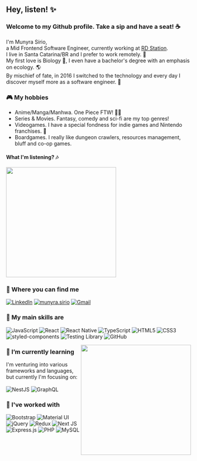 ## Hey, listen! :sparkles:	

### Welcome to my Github profile. Take a sip and have a seat! ☕

I'm Munyra Sírio, </br>
a Mid Frontend Software Engineer, currently working at <a href='https://github.com/ResultadosDigitais' title='RD Station'>RD Station</a>. </br>
I live in Santa Catarina/BR and I prefer to work remotely. 🔌</br>
My first love is Biology 🌄, I even have a bachelor's degree with an emphasis on ecology. 🌎</br>
By mischief of fate, in 2016 I switched to the technology and every day I discover myself more as a software engineer. 💜

### 🎮 My hobbies
- Anime/Manga/Manhwa. One Piece FTW! 🏴‍☠️
- Series & Movies. Fantasy, comedy and sci-fi are my top genres!
- Videogames. I have a special fondness for indie games and Nintendo franchises. 💜
- Boardgames. I really like dungeon crawlers, resources management, bluff and co-op games.

#### What I'm listening? :notes:	<br/>
<a target='_blank' href='https://spotify-github-profile.vercel.app/api/view?uid=22nkuwd7rvjiurlui54be453a&redirect=true' title='Open on Spotify'>
<img width='300em' src="https://spotify-github-profile.vercel.app/api/view?uid=22nkuwd7rvjiurlui54be453a&cover_image=true&theme=natemoo-re&background_color=373434&interchange=true&bar_color=89418b&bar_color_cover=false"/>
</a>

### 🤙 Where you can find me
<a target='_blank' href='https://www.linkedin.com/in/munyrassirio/' title='LinkedIn'><img src='https://img.shields.io/badge/LinkedIn-0077B5?style=for-the-badge&logo=linkedin&logoColor=white' alt='LinkedIn'></a>
<a target='_blank' href='https://www.instagram.com/munyra.sirio/' title='Instagram'><img src='https://img.shields.io/badge/Instagram-E4405F.svg?style=for-the-badge&logo=Instagram&logoColor=white' alt='munyra.sirio'></a>
<a target='_blank' href="mailto:munyrasirio@gmail.com"><img src="https://img.shields.io/badge/Gmail-D14836?style=for-the-badge&logo=gmail&logoColor=white" alt="Gmail"></a>

### 🚀 My main skills are
![JavaScript](https://img.shields.io/badge/-JavaScript-323330?style=for-the-badge&logo=javascript&logoColor=F7DF1E)
![React](https://img.shields.io/badge/-React-323330?style=for-the-badge&logo=react&logoColor=61DAFB)
![React Native](https://img.shields.io/badge/-React%20Native-323330?style=for-the-badge&logo=react&logoColor=61DAFB)
![TypeScript](https://img.shields.io/badge/-TypeScript-3178C6?style=for-the-badge&logo=typescript&logoColor=white)
![HTML5](https://img.shields.io/badge/-HTML5-E34F26?style=for-the-badge&logo=html5&logoColor=white)
![CSS3](https://img.shields.io/badge/-CSS3-1572B6?style=for-the-badge&logo=css3&logoColor=white)
![styled-components](https://img.shields.io/badge/-styled--components-DB7093?style=for-the-badge&logoColor=white")
![Testing Library](https://img.shields.io/badge/-Testing%20Library-E33332?style=for-the-badge&logo=testing-library&logoColor=white)
![GitHub](https://img.shields.io/badge/github-121011?style=for-the-badge&logo=github&logoColor=white)

<img align="right" width='300em' src="https://github-readme-stats.vercel.app/api/top-langs/?username=munyrasirio&layout=compact&langs_count=8&theme=synthwave" />

### 🌱 I’m currently learning
I'm venturing into various frameworks and languages, but currently I'm focusing on: </br></br>
![NestJS](https://img.shields.io/badge/NestJS-E0234E?style=for-the-badge&logo=nestjs&logoColor=white)
![GraphQL](https://img.shields.io/badge/-GraphQL-E10098?style=for-the-badge&logo=graphql)


### 🔎 I've worked with
![Bootstrap](https://img.shields.io/badge/bootstrap-%23563D7C.svg?style=for-the-badge&logo=bootstrap&logoColor=white)
![Material UI](https://img.shields.io/badge/materialui-%230081CB.svg?style=for-the-badge&logo=material-ui&logoColor=white)
![jQuery](https://img.shields.io/badge/jquery-%230769AD.svg?style=for-the-badge&logo=jquery&logoColor=white)
![Redux](https://img.shields.io/badge/redux-%23593d88.svg?style=for-the-badge&logo=redux&logoColor=white)
![Next JS](https://img.shields.io/badge/nextjs-%23000000.svg?style=for-the-badge&logo=next.js&logoColor=white)
![Express.js](https://img.shields.io/badge/Express.js-404d59?style=for-the-badge&logo=express&logoColor=61DAFB)
![PHP](https://img.shields.io/badge/PHP-777BB4?style=for-the-badge&logo=php&logoColor=white)
![MySQL](https://img.shields.io/badge/mysql-%2300f.svg?style=for-the-badge&logo=mysql&logoColor=white)

 
